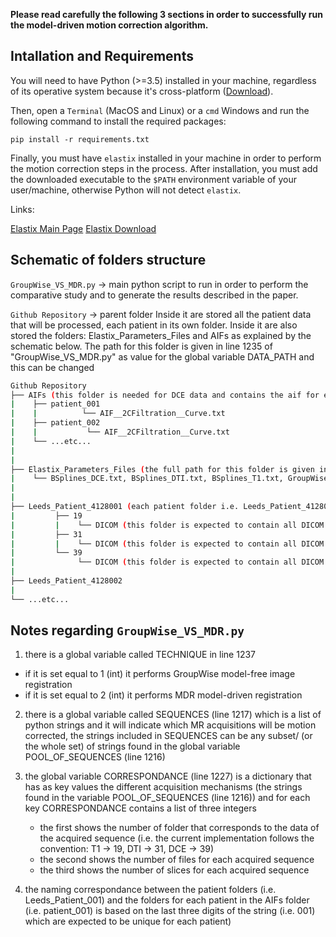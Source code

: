**Please read carefully the following 3 sections in order to successfully run the model-driven motion correction algorithm.**

## Intallation and Requirements

You will need to have Python (>=3.5) installed in your machine, regardless of its operative system because it's cross-platform ([Download](https://www.python.org/downloads/)).

Then, open a `Terminal` (MacOS and Linux) or a `cmd` Windows and run the following command to install the required packages:

`pip install -r requirements.txt`

Finally, you must have `elastix` installed in your machine in order to perform the motion correction steps in the process. After installation, you must add the downloaded executable to the `$PATH` environment variable of your user/machine, otherwise Python will not detect `elastix`.

Links:

[Elastix Main Page](https://elastix.lumc.nl/)
[Elastix Download](https://github.com/SuperElastix/elastix/releases/tag/5.0.1)


## Schematic of folders structure

`GroupWise_VS_MDR.py` -> main python script to run in order to perform the comparative study and to generate the results described in the paper.

`Github Repository` -> parent folder
                  Inside it are stored all the patient data that will be processed, each patient in its own folder.
                  Inside it are also stored the folders: Elastix_Parameters_Files and AIFs as explained by the schematic below.
                  The path for this folder is given in line 1235 of "GroupWise_VS_MDR.py" as value for the global variable DATA_PATH and this can be changed

```bash
Github Repository
├── AIFs (this folder is needed for DCE data and contains the aif for each patient in a .txt form)
|    ├── patient_001
|    |          └── AIF__2CFiltration__Curve.txt       
|    ├── patient_002
|    |           └── AIF__2CFiltration__Curve.txt
|    └── ...etc...
|
|
├── Elastix_Parameters_Files (the full path for this folder is given in line 1297 in the argument parameters_file=...)
|    └── BSplines_DCE.txt, BSplines_DTI.txt, BSplines_T1.txt, GroupWise_Huizinga_DCE.txt, GroupWise_Huizinga_DTI.txt, GroupWise_Huizinga_DCE.txt, GroupWise_Huizinga_T1.txt 
|
|
├── Leeds_Patient_4128001 (each patient folder i.e. Leeds_Patient_4128001 contains folders 19, 31 and 39 which contain the acquired data for T1, DTI and DCE respectively)
|         ├── 19
|         |    └── DICOM (this folder is expected to contain all DICOM files constituting the T1 acquisition, the code will split them into slices)
|         ├── 31
|         |    └── DICOM (this folder is expected to contain all DICOM files constituting the DTI acquisition, the code will split them into slices)               
|         └── 39
|              └── DICOM (this folder is expected to contain all DICOM files constituting the DCE acquisition, the code will split them into slices)
|
├── Leeds_Patient_4128002
|
└── ...etc...
```

## Notes regarding `GroupWise_VS_MDR.py`
 
1) there is a global variable called TECHNIQUE in line 1237
- if it is set equal to 1 (int) it performs GroupWise model-free image registration
- if it is set equal to 2 (int) it performs MDR model-driven registration



2) there is a global variable called SEQUENCES (line 1217) which is a list of python strings and it will indicate which MR acquisitions will be motion corrected,
   the strings included in SEQUENCES can be any subset/ (or the whole set) of strings found in the global variable POOL_OF_SEQUENCES (line 1216) 


3) the global variable CORRESPONDANCE (line 1227) is a dictionary that has as key values the different acquisition mechanisms (the strings found in the variable POOL_OF_SEQUENCES (line 1216)) and for each key CORRESPONDANCE contains a list of three integers
   - the first shows the number of folder that corresponds to the data of the acquired sequence (i.e. the current implementation follows the convention: T1 -> 19, DTI -> 31, DCE -> 39)
   - the second shows the number of files for each acquired sequence
   - the third shows the number of slices for each acquired sequence


4) the naming correspondance between the patient folders (i.e. Leeds_Patient_001) and the folders for each patient in the AIFs folder (i.e. patient_001) is based on the last three digits of the string (i.e. 001) which are expected to be unique for each patient)
